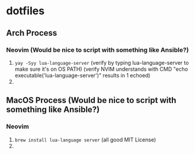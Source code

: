 # dotfiles

## Arch Process

### Neovim (Would be nice to script with something like Ansible?)
1) `yay -Syy lua-language-server` (verify by typing lua-language-server to make sure it's on OS PATH) (verify NVIM understands with CMD "echo executable('lua-language-server')" results in 1 echoed)
2) 

## MacOS Process (Would be nice to script with something like Ansible?)

### Neovim
1) `brew install lua-language server` (all good MIT License)
2) 
